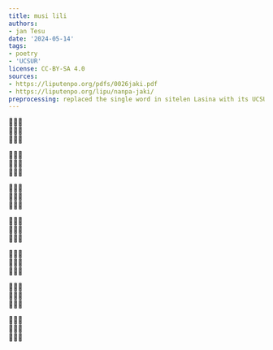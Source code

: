 ```yaml
---
title: musi lili
authors:
- jan Tesu
date: '2024-05-14'
tags:
- poetry
- 'UCSUR'
license: CC-BY-SA 4.0
sources:
- https://liputenpo.org/pdfs/0026jaki.pdf
- https://liputenpo.org/lipu/nanpa-jaki/
preprocessing: replaced the single word in sitelen Lasina with its UCSUR equivalent
---
```


  
  


  
  


  
󱤜  


  
  


  
  


  
  


  
  
